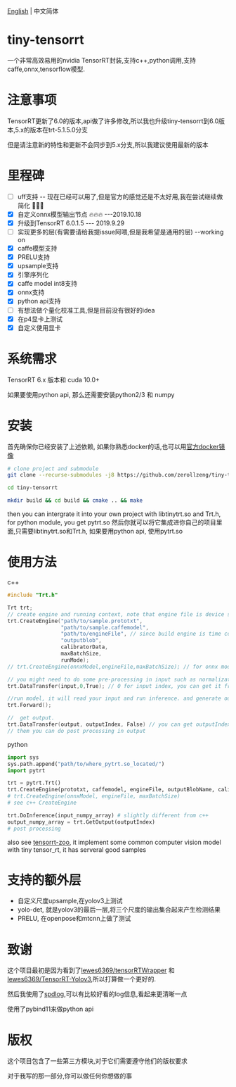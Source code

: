 [English](https://github.com/zerollzeng/tiny-tensorrt/blob/master/README.md) | 中文简体
# tiny-tensorrt
一个非常高效易用的nvidia TensorRT封装,支持c++,python调用,支持caffe,onnx,tensorflow模型.

# 注意事项
TensorRT更新了6.0的版本,api做了许多修改,所以我也升级tiny-tensorrt到6.0版本,5.x的版本在trt-5.1.5.0分支

但是请注意新的特性和更新不会同步到5.x分支,所以我建议使用最新的版本

# 里程碑
- [ ] uff支持 -- 现在已经可以用了,但是官方的感觉还是不太好用,我在尝试继续做简化 :underage::underage::underage:
- [x] 自定义onnx模型输出节点 :fire::fire::fire: ---2019.10.18
- [x] 升级到TensorRT 6.0.1.5 --- 2019.9.29
- [ ] 实现更多的层(有需要请给我提issue阿喂,但是我希望是通用的层) --working on
- [x] caffe模型支持
- [x] PRELU支持
- [x] upsample支持
- [x] 引擎序列化
- [x] caffe model int8支持
- [x] onnx支持
- [x] python api支持
- [ ] 有想法做个量化校准工具,但是目前没有很好的idea
- [x] 在p4显卡上测试
- [x] 自定义使用显卡

# 系统需求
TensorRT 6.x 版本和 cuda 10.0+

如果要使用python api, 那么还需要安装python2/3 和 numpy

# 安装
首先确保你已经安装了上述依赖, 如果你熟悉docker的话,也可以用[官方docker镜像](https://ngc.nvidia.com/catalog/containers/nvidia:tensorrt)
```bash
# clone project and submodule
git clone --recurse-submodules -j8 https://github.com/zerollzeng/tiny-tensorrt.git

cd tiny-tensorrt

mkdir build && cd build && cmake .. && make
```
then you can intergrate it into your own project with libtinytrt.so and Trt.h, for python module, you get pytrt.so
然后你就可以将它集成进你自己的项目里面,只需要libtinytrt.so和Trt.h, 如果要用python api, 使用pytrt.so

# 使用方法
c++
```c++
#include "Trt.h"

Trt trt;
// create engine and running context, note that engine file is device specific, so don't copy engine file to new device, it may cause crash
trt.CreateEngine("path/to/sample.prototxt",
                 "path/to/sample.caffemodel",
                 "path/to/engineFile", // since build engine is time consuming,so save we can serialize engine to file, it's much more faster
                 "outputblob",
                 calibratorData,
                 maxBatchSize,
                 runMode);
// trt.CreateEngine(onnxModel,engineFile,maxBatchSize); // for onnx model

// you might need to do some pre-processing in input such as normalization, it depends on your model.
trt.DataTransfer(input,0,True); // 0 for input index, you can get it from CreateEngine phase log output, True for copy input date to gpu

//run model, it will read your input and run inference. and generate output.
trt.Forward();

//  get output.
trt.DataTransfer(output, outputIndex, False) // you can get outputIndex in CreateEngine phase
// them you can do post processing in output
```

python
```python
import sys
sys.path.append("path/to/where_pytrt.so_located/")
import pytrt

trt = pytrt.Trt()
trt.CreateEngine(prototxt, caffemodel, engineFile, outputBlobName, calibratorData, maxBatchSize, mode)
# trt.CreateEngine(onnxModel, engineFile, maxBatchSize)
# see c++ CreateEngine

trt.DoInference(input_numpy_array) # slightly different from c++
output_numpy_array = trt.GetOutput(outputIndex)
# post processing
```

also see [tensorrt-zoo](https://github.com/zerollzeng/tensorrt-zoo), it implement some common computer vision model with tiny tensor_rt, it has serveral good samples

# 支持的额外层
- 自定义尺度upsample,在yolov3上测试
- yolo-det, 就是yolov3的最后一层,将三个尺度的输出集合起来产生检测结果
- PRELU, 在openpose和mtcnn上做了测试

# 致谢
这个项目最初是因为看到了[lewes6369/tensorRTWrapper](https://github.com/lewes6369/tensorRTWrapper) 和 [lewes6369/TensorRT-Yolov3](https://github.com/lewes6369/TensorRT-Yolov3),所以打算做一个更好的.

然后我使用了[spdlog](https://github.com/gabime/spdlog),可以有比较好看的log信息,看起来更清晰一点

使用了pybind11来做python api

# 版权
这个项目包含了一些第三方模块,对于它们需要遵守他们的版权要求

对于我写的那一部分,你可以做任何你想做的事